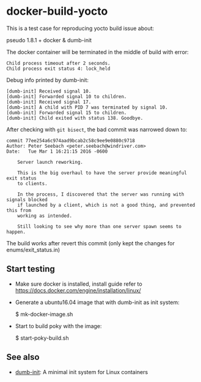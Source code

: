 # docker-build-yocto

This is a test case for reproducing yocto build issue about:

pseudo 1.8.1 + docker & dumb-init

The docker container will be terminated in the middle of build with error:

```
Child process timeout after 2 seconds.
Child process exit status 4: lock_held
```

Debug info printed by dumb-init:

```
[dumb-init] Received signal 10.
[dumb-init] Forwarded signal 10 to children.
[dumb-init] Received signal 17.
[dumb-init] A child with PID 7 was terminated by signal 10.
[dumb-init] Forwarded signal 15 to children.
[dumb-init] Child exited with status 138. Goodbye.
```

After checking with `git bisect`, the bad commit was narrowed down to:

```
commit 77ee254a6c974aad9bcab2c58c9ee9e0880c9718
Author: Peter Seebach <peter.seebach@windriver.com>
Date:   Tue Mar 1 16:21:15 2016 -0600

    Server launch reworking.
    
    This is the big overhaul to have the server provide meaningful exit status
    to clients.
    
    In the process, I discovered that the server was running with signals blocked
    if launched by a client, which is not a good thing, and prevented this from
    working as intended.
    
    Still looking to see why more than one server spawn seems to happen.

```

The build works after revert this commit (only kept the changes for enums/exit_status.in)

## Start testing

* Make sure docker is installed, install guide refer to <https://docs.docker.com/engine/installation/linux/>

* Generate a ubuntu16.04 image that with dumb-init as init system:

	$ mk-docker-image.sh

* Start to build poky with the image:

	$ start-poky-build.sh

## See also

* [dumb-init](https://github.com/Yelp/dumb-init): A minimal init system for Linux containers

